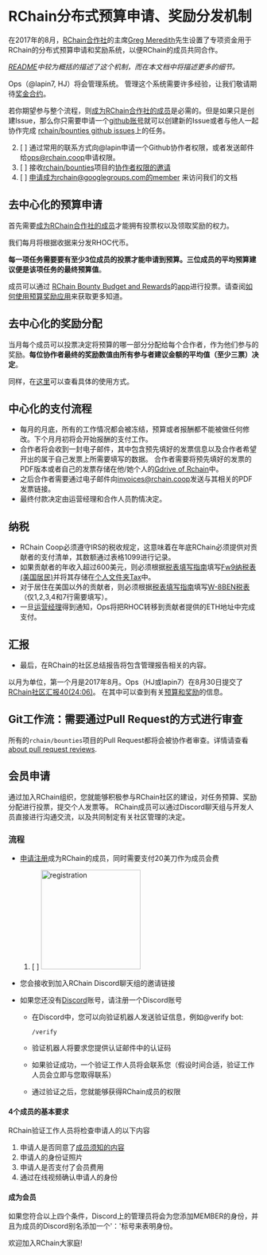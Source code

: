 # RChain分布式预算申请、奖励分发机制

在2017年的8月，[RChain合作社](https://rchain.coop)的主席[Greg Meredith][LGM]先生设置了专项资金用于RChain的分布式预算申请和奖励系统，以便RChain的成员共同合作。

_[README][README]中较为概括的描述了这个机制，而在本文档中将描述更多的细节。_

Ops（@lapin7, HJ）将会管理系统。 管理这个系统需要许多经验，让我们敬请期待[奖金合约](https://github.com/rchain/bounties/labels/bounty-contract)。

<!-- 2. [ ] 这是在Discord上奖金相关的频道:
![image](https://user-images.githubusercontent.com/1913335/32598502-3f0ddc98-c53a-11e7-85e9-f95fc799dede.png) -->

[LGM]: https://github.com/rchain/bounties/wiki/Greg-Meredith
[README]: https://github.com/rchain/Members/blob/master/README.md

若你期望参与整个流程，则[成为RChain合作社的成员](#会员申请)是必需的。但是如果只是创建Issue，那么你只需要申请一个[github账号](https://github.com/join)就可以创建新的Issue或者与他人一起协作完成 [rchain/bounties github issues](https://github.com/rchain/bounties/issues/)上的任务。

2. [ ] 通过常用的联系方式向@lapin申请一个Github协作者权限，或者发送邮件给[ops@rchain.coop](ops@rchain.coop)申请权限。
3. [ ] 接收[rchain/bounties](https://github.com/rchain/bounties)项目的[协作者权限的邀请](https://github.com/rchain/bounties/invitations)  
4. [ ] 申请成为rchain@googlegroups.com的[member](https://groups.google.com/forum/#!pendingmember/rchain/join) 来访问我们的文档

## 去中心化的预算申请

首先需要[成为RChain合作社的成员](#会员申请)才能拥有投票权以及领取奖励的权力。

我们每月将根据收据来分发RHOC代币。

**每一项任务需要要有至少3位成员的投票才能申请到预算。三位成员的平均预算建议便是该项任务的最终预算值**。

成员可以通过 [RChain Bounty Budget and Rewards](https://rewards.rchain.coop/)的[app](https://rewards.rchain.coop/)进行投票。请查阅[如何使用预算奖励应用][howto]来获取更多知道。

[ howto ]: https://github.com/rchain/bounties/wiki/How-To-Use-the-Budget-Rewards-Web-App

## 去中心化的奖励分配

当月每个成员可以投票决定将预算的哪一部分分配给每个合作者，作为他们参与的奖励。**每位协作者最终的奖励数值由所有参与者建议金额的平均值（至少三票）决定**。

同样，在[这里][howto]可以查看具体的使用方式。

## 中心化的支付流程

* 每月的月底，所有的工作情况都会被冻结，预算或者报酬都不能被做任何修改。下个月月初将会开始报酬的支付工作。
* 合作者将会收到一封电子邮件，其中包含预先填好的发票信息以及合作者希望开出的属于自己发票上所需要填写的数据。 合作者需要将预先填好的发票的PDF版本或者自己的发票存储在他/她个人的[Gdrive of Rchain](https://drive.google.com/drive/folders/0B5I9qM5f_1cfeUZoV01EYjdmOEE)中。
* 之后合作者需要通过电子邮件向[invoices@rchain.coop](mailto:invoices@rchain.coop)发送与其相关的PDF发票链接。
* 最终付款决定由运营经理和合作人员酌情决定。

## 纳税

* RChain Coop必须遵守IRS的税收规定，这意味着在年底RChain必须提供对贡献者的支付清单，其数额通过表格1099进行记录。
* 如果贡献者的年收入超过600美元，则必须根据[税表填写指南](https://www.irs.gov/instructions/iw9/index.html)填写[Fw9纳税表(美国居民)](https://www.irs.gov/pub/irs-pdf/fw9.pdf)并将其存储在[个人文件夹Tax](https://drive.google.com/drive/folders/0B5I9qM5f_1cfeUZoV01EYjdmOEE)中。
* 对于居住在美国以外的贡献者，则必须根据[税表填写指南](https://www.irs.gov/instructions/iw8ben)填写[W-8BEN税表](https://www.irs.gov/pub/irs-pdf/fw8ben.pdf)（仅1,2,3,4和7行需要填写）。
* 一旦[运营经理](https://github.com/rchain/bounties/blob/master/CONTRIBUTING/ops@rchain.coop)得到通知，Ops将把RHOC转移到贡献者提供的ETH地址中完成支付。

## 汇报

- 最后，在RChain的社区总结报告将包含管理报告相关的内容。

以月为单位，第一个月是2017年8月。Ops（HJ或lapin7）在8月30日提交了[RChain社区汇报40(24:06)](https://www.youtube.com/watch?v=7Li4g4qDF6M&t=1486s)。 在其中可以查到有关[预算和奖励](https://docs.google.com/spreadsheets/d/1uxuxx8YN17KCIWcH1cUoGuSm2hAnIya2iAc6wxoaq1o/edit#gid=1751357908)的信息。

## Git工作流：需要通过Pull Request的方式进行审查

所有的`rchain/bounties`项目的Pull Request都将会被协作者审查。详情请查看[about pull request reviews][PRR].

[PRR]: https://help.github.com/articles/about-pull-request-reviews/

## 会员申请

通过加入RChain组织，您就能够积极参与RChain社区的建设，对任务预算、奖励分配进行投票，提交个人发票等。 RChain成员可以通过Discord聊天组与开发人员直接进行沟通交流，以及共同制定有关社区管理的决定。

### 流程

- [申请注册](https://member.rchain.coop/#/sign-up)成为RChain的成员，同时需要支付20美刀作为成员会费
  1. [ ] <img src="https://user-images.githubusercontent.com/1913335/32598353-e489f158-c539-11e7-9656-4bcbb55718d2.png" alt="registration" width="200" />

- 您会接收到加入RChain Discord聊天组的邀请链接

- 如果您还没有[Discord](https://discordapp.com/)账号，请注册一个Discord账号

  - 在Discord中，您可以向验证机器人发送验证信息，例如@verify bot:

    `/verify`

  - 验证机器人将要求您提供认证邮件中的认证码

  - 如果验证成功，一个验证工作人员将会联系您（假设时间合适，验证工作人员会立即与您取得联系）

  - 通过验证之后，您就能够获得RChain成员的权限

#### 4个成员的基本要求

RChain验证工作人员将检查申请人的以下内容

1. 申请人是否同意了[成员须知的内容](https://github.com/rchain/legaldocs/blob/master/Coop%20Membership%20Agreement.pdf)
2. 申请人的身份证照片
3. 申请人是否支付了会员费用
4. 通过在线视频确认申请人的身份

#### 成为会员

如果您符合以上四个条件，Discord上的管理员将会为您添加MEMBER的身份，并且为成员的Discord别名添加一个'：'标号来表明身份。

欢迎加入RChain大家庭!
